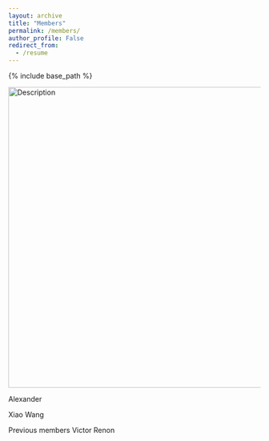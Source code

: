 ```yaml
---
layout: archive
title: "Members"
permalink: /members/
author_profile: False
redirect_from:
  - /resume
---
```


{% include base_path %}

<img src="/images/profile.png" alt="Description" width="600">

Alexander

Xiao Wang


Previous members
Victor Renon
